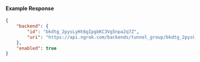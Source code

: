<!-- Code generated for API Clients. DO NOT EDIT. -->

#### Example Response

```json
{
	"backend": {
		"id": "bkdtg_2pysLyHt6gIpgbKC3Vg5npa2q7Z",
		"uri": "https://api.ngrok.com/backends/tunnel_group/bkdtg_2pysLyHt6gIpgbKC3Vg5npa2q7Z"
	},
	"enabled": true
}
```
